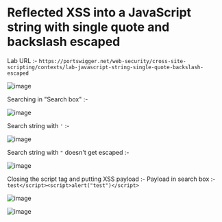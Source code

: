 # Reflected XSS into a JavaScript string with single quote and backslash escaped

Lab URL :- `https://portswigger.net/web-security/cross-site-scripting/contexts/lab-javascript-string-single-quote-backslash-escaped`

![image](https://user-images.githubusercontent.com/60841283/182397769-406cf8ec-4b66-4118-b372-5195763085b6.png)

Searching in "Search box" :- 

![image](https://user-images.githubusercontent.com/60841283/182398370-4d6f5c79-3511-401b-90a0-c99551341cce.png)

Search string with `'` :- 

![image](https://user-images.githubusercontent.com/60841283/182398598-6e041bb5-203e-4b54-b88c-b365b830486b.png)

Search string with `"` doesn't get escaped :- 

![image](https://user-images.githubusercontent.com/60841283/182399214-de1e664e-da58-41c2-88b3-899eb33fa878.png)

Closing the script tag and putting XSS payload :- 
Payload in search box :- `test</script><script>alert("test")</script>`

![image](https://user-images.githubusercontent.com/60841283/182399474-2c6303cf-1bf5-46ed-b31a-405ab5320f97.png)

![image](https://user-images.githubusercontent.com/60841283/182399541-ffbf28b1-8e9e-4beb-b98f-6759b44fc5ee.png)
